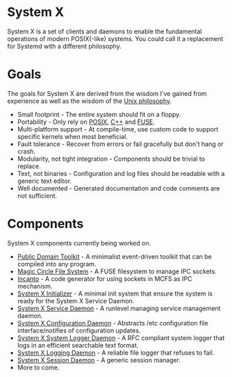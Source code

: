 # System X
System X is a set of clients and daemons to enable the fundamental operations of modern POSIX(-like) systems.  You could call it a replacement for Systemd with a different philosophy.

# Goals
The goals for System X are derived from the wisdom I've gained from experience as well as the wisdom of the [Unix philosophy](https://en.wikipedia.org/wiki/Unix_philosophy).

* Small footprint - The entire system should fit on a floppy.
* Portability - Only rely on [POSIX](https://en.wikipedia.org/wiki/POSIX), [C++](https://en.wikipedia.org/wiki/C%2B%2B_Standard_Library) and [FUSE](https://en.wikipedia.org/wiki/Filesystem_in_Userspace).
* Multi-platform support - At compile-time, use custom code to support specific kernels when most beneficial.
* Fault tolerance - Recover from errors or fail gracefully but don't hang or crash.
* Modularity, not tight integration - Components should be trivial to replace.
* Text, not binaries - Configuration and log files should be readable with a generic text editor.
* Well documented - Generated documentation and code comments are not sufficient.

# Components
System X components currently being worked on.
* [Public Domain Toolkit](https://github.com/GravisZro/pdtk) - A minimalist event-driven toolkit that can be compiled into any program.
* [Magic Circle File System](https://github.com/GravisZro/mcfs) - A FUSE filesystem to manage IPC sockets.
* [Incanto](https://github.com/GravisZro/incanto) - A code generator for using sockets in MCFS as IPC mechanism.
* [System X Initializer](https://github.com/GravisZro/sxinit) - A minimal init system that ensure the system is ready for the System X Service Daemon.
* [System X Service Daemon](https://github.com/GravisZro/sxserviced) - A runlevel managing service management daemon.
* [System X Configuration Daemon](https://github.com/GravisZro/sxconfigd) - Abstracts /etc configuration file interface/notifies of configuration updates.
* [System X System Logger Daemon](https://github.com/GravisZro/sxsyslogd) - A RFC compliant system logger that logs in an efficient searchable text format.
* [System X Logging Daemon](https://github.com/GravisZro/sxlogd) - A reliable file logger that refuses to fail.
* [System X Session Daemon](https://github.com/GravisZro/sxsessiond) - A generic session manager.
* More to come.
